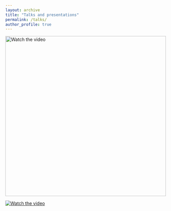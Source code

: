 ```yaml
---
layout: archive
title: "Talks and presentations"
permalink: /talks/
author_profile: true
---
```


<a href="https://www.youtube.com/watch?v=Ola70Hbsi3s" target="_blank">
  <img src="https://img.youtube.com/vi/Ola70Hbsi3s/maxresdefault.jpg" alt="Watch the video" width="500">
</a>

[![Watch the video](https://img.youtube.com/vi/Ola70Hbsi3s/maxresdefault.jpg)](https://www.youtube.com/watch?v=Ola70Hbsi3s)
